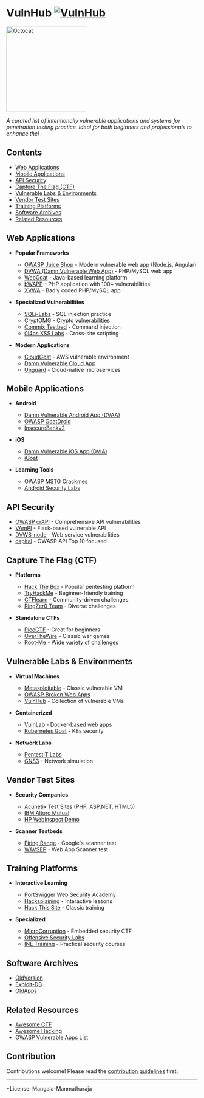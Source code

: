 # VulnHub [![VulnHub](https://awesome.re/badge.svg)](https://awesome.re)


<img src="https://octodex.github.com/images/grim-repo.jpg" alt="Octocat" width="210" height="225">

*A curated list of intentionally vulnerable applications and systems for penetration testing practice. Ideal for both beginners and professionals to enhance thei .*

## Contents

- [Web Applications](#web-applications)
- [Mobile Applications](#mobile-applications)
- [API Security](#api-security)
- [Capture The Flag (CTF)](#capture-the-flag-ctf)
- [Vulnerable Labs & Environments](#vulnerable-labs--environments)
- [Vendor Test Sites](#vendor-test-sites)
- [Training Platforms](#training-platforms)
- [Software Archives](#software-archives)
- [Related Resources](#related-resources)

## Web Applications

- **Popular Frameworks**
  - [OWASP Juice Shop](https://github.com/juice-shop/juice-shop) - Modern vulnerable web app (Node.js, Angular)
  - [DVWA (Damn Vulnerable Web App)](http://www.dvwa.co.uk/) - PHP/MySQL web app
  - [WebGoat](https://github.com/webgoat/webgoat) - Java-based learning platform
  - [bWAPP](http://sourceforge.net/projects/bwapp/) - PHP application with 100+ vulnerabilities
  - [XVWA](https://github.com/s4n7h0/xvwa) - Badly coded PHP/MySQL app

- **Specialized Vulnerabilities**
  - [SQLi-Labs](https://github.com/Audi-1/sqli-labs) - SQL injection practice
  - [CryptOMG](https://github.com/SpiderLabs/CryptOMG) - Crypto vulnerabilities
  - [Commix Testbed](https://github.com/stasinopoulos/commix-testbed) - Command injection
  - [0l4bs XSS Labs](https://github.com/tegal1337/0l4bs) - Cross-site scripting

- **Modern Applications**
  - [CloudGoat](https://github.com/RhinoSecurityLabs/cloudgoat) - AWS vulnerable environment
  - [Damn Vulnerable Cloud App](https://github.com/m6a-UdS/dvca)
  - [Unguard](https://github.com/dynatrace-oss/unguard) - Cloud-native microservices

## Mobile Applications

- **Android**
  - [Damn Vulnerable Android App (DVAA)](https://code.google.com/p/dvaa/)
  - [OWASP GoatDroid](https://github.com/jackMannino/OWASP-GoatDroid-Project)
  - [InsecureBankv2](https://github.com/dineshshetty/Android-InsecureBankv2)

- **iOS**
  - [Damn Vulnerable iOS App (DVIA)](http://damnvulnerableiosapp.com/)
  - [iGoat](https://github.com/OWASP/igoat)

- **Learning Tools**
  - [OWASP MSTG Crackmes](https://github.com/OWASP/owasp-mstg/tree/master/Crackmes)
  - [Android Security Labs](https://securitycompass.github.io/AndroidLabs/)

## API Security

- [OWASP crAPI](https://github.com/OWASP/crAPI) - Comprehensive API vulnerabilities
- [VAmPI](https://github.com/erev0s/VAmPI) - Flask-based vulnerable API
- [DVWS-node](https://github.com/snoopysecurity/dvws-node) - Web service vulnerabilities
- [capital](https://github.com/Checkmarx/capital) - OWASP API Top 10 focused

## Capture The Flag (CTF)

- **Platforms**
  - [Hack The Box](https://www.hackthebox.eu) - Popular pentesting platform
  - [TryHackMe](https://tryhackme.com/) - Beginner-friendly training
  - [CTFlearn](http://ctflearn.com/) - Community-driven challenges
  - [RingZer0 Team](https://ringzer0team.com/) - Diverse challenges

- **Standalone CTFs**
  - [PicoCTF](https://picoctf.com/) - Great for beginners
  - [OverTheWire](http://www.overthewire.org/wargames/) - Classic war games
  - [Root-Me](http://www.root-me.org/) - Wide variety of challenges

## Vulnerable Labs & Environments

- **Virtual Machines**
  - [Metasploitable](https://sourceforge.net/projects/metasploitable/) - Classic vulnerable VM
  - [OWASP Broken Web Apps](https://www.owasp.org/index.php/OWASP_Broken_Web_Applications_Project)
  - [VulnHub](https://vulnhub.com/) - Collection of vulnerable VMs

- **Containerized**
  - [VulnLab](https://github.com/Yavuzlar/VulnLab) - Docker-based web apps
  - [Kubernetes Goat](https://github.com/madhuakula/kubernetes-goat) - K8s security

- **Network Labs**
  - [PentestIT Labs](https://lab.pentestit.ru/)
  - [GNS3](https://www.gns3.com/) - Network simulation

## Vendor Test Sites

- **Security Companies**
  - [Acunetix Test Sites](https://testphp.vulnweb.com/) (PHP, ASP.NET, HTML5)
  - [IBM Altoro Mutual](http://demo.testfire.net/)
  - [HP WebInspect Demo](http://zero.webappsecurity.com)

- **Scanner Testbeds**
  - [Firing Range](https://public-firing-range.appspot.com/) - Google's scanner test
  - [WAVSEP](https://github.com/sectooladdict/wavsep) - Web App Scanner test

## Training Platforms

- **Interactive Learning**
  - [PortSwigger Web Security Academy](https://portswigger.net/web-security)
  - [Hacksplaining](https://www.hacksplaining.com/) - Interactive lessons
  - [Hack This Site](http://www.hackthissite.org/) - Classic training

- **Specialized**
  - [MicroCorruption](https://microcorruption.com/) - Embedded security CTF
  - [Offensive Security Labs](https://www.offensive-security.com/labs/)
  - [INE Training](https://ine.com/) - Practical security courses

## Software Archives

- [OldVersion](http://www.oldversion.com/)
- [Exploit-DB](https://www.exploit-db.com/)
- [OldApps](http://www.oldapps.com/)

## Related Resources

- [Awesome CTF](https://github.com/apsdehal/awesome-ctf)
- [Awesome Hacking](https://github.com/Hack-with-Github/Awesome-Hacking)
- [OWASP Vulnerable Apps List](https://owasp.org/www-project-vulnerable-web-applications-directory/)

## Contribution

Contributions welcome! Please read the [contribution guidelines](CONTRIBUTING.md) first.

---

*License:
Mangala-Manmatharaja
